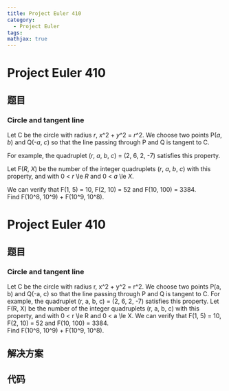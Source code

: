 ```yaml
---
title: Project Euler 410
category:
  - Project Euler
tags:
mathjax: true
---
```

<escape><!-- more --></escape>
    
# Project Euler 410
## 题目
### Circle and tangent line


Let C be the circle with radius <var>r</var>, <var>x</var>^2 + <var>y</var>^2 = <var>r</var>^2. We choose two points P(<var>a</var>, <var>b</var>) and Q(-<var>a</var>, <var>c</var>) so that the line passing through P and Q is tangent to C.

For example, the quadruplet (<var>r</var>, <var>a</var>, <var>b</var>, <var>c</var>) = (2, 6, 2, -7) satisfies this property.

Let F(<var>R</var>, <var>X</var>) be the number of the integer quadruplets (<var>r</var>, <var>a</var>, <var>b</var>, <var>c</var>) with this property, and with 0 < <var>r</var> \le <var>R</var> and 0 < <var>a</var> \le <var>X</var>.

We can verify that F(1, 5) = 10, F(2, 10) = 52 and F(10, 100) = 3384.<br />
Find F(10^8, 10^9) + F(10^9, 10^8).


# Project Euler 410
## 题目
### Circle and tangent line

Let C be the circle with radius r, x^2 + y^2 = r^2. We choose two points P(a, b) and Q(-a, c) so that the line passing through P and Q is tangent to C.
For example, the quadruplet (r, a, b, c) = (2, 6, 2, -7) satisfies this property.
Let F(R, X) be the number of the integer quadruplets (r, a, b, c) with this property, and with 0 < r \le R and 0 < a \le X.
We can verify that F(1, 5) = 10, F(2, 10) = 52 and F(10, 100) = 3384.<br>Find F(10^8, 10^9) + F(10^9, 10^8).


## 解决方案


## 代码


